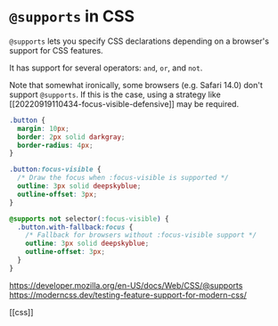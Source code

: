 # `@supports` in CSS

`@supports` lets you specify CSS declarations depending on a browser's support for CSS features.

It has support for several operators: `and`, `or`, and `not`.

Note that somewhat ironically, some browsers (e.g. Safari 14.0) don't support `@supports`. If this is the case, using a strategy like [[20220919110434-focus-visible-defensive]] may be required.

```css
.button {
  margin: 10px;
  border: 2px solid darkgray;
  border-radius: 4px;
}

.button:focus-visible {
  /* Draw the focus when :focus-visible is supported */
  outline: 3px solid deepskyblue;
  outline-offset: 3px;
}

@supports not selector(:focus-visible) {
  .button.with-fallback:focus {
    /* Fallback for browsers without :focus-visible support */
    outline: 3px solid deepskyblue;
    outline-offset: 3px;
  }
}
```

https://developer.mozilla.org/en-US/docs/Web/CSS/@supports
https://moderncss.dev/testing-feature-support-for-modern-css/

[[css]]